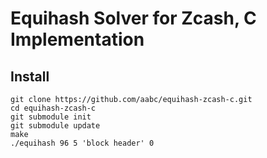 # Equihash Solver for Zcash, C Implementation

## Install
```
git clone https://github.com/aabc/equihash-zcash-c.git
cd equihash-zcash-c
git submodule init
git submodule update
make
./equihash 96 5 'block header' 0
```

